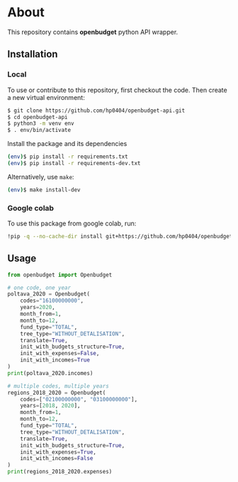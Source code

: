 # About

This repository contains **openbudget** python API wrapper. 


## Installation

### Local
To use or contribute to this repository, first checkout the code. Then create a new virtual environment:

```bash
$ git clone https://github.com/hp0404/openbudget-api.git
$ cd openbudget-api
$ python3 -m venv env
$ . env/bin/activate
```

Install the package and its dependencies
```bash
(env)$ pip install -r requirements.txt 
(env)$ pip install -r requirements-dev.txt
```

Alternatively, use `make`:
```bash
(env)$ make install-dev
```


### Google colab
To use this package from google colab, run:
```bash
!pip -q --no-cache-dir install git+https://github.com/hp0404/openbudget-api.git
```

## Usage

```python
from openbudget import Openbudget

# one code, one year
poltava_2020 = Openbudget(
    codes="16100000000",
    years=2020,
    month_from=1,
    month_to=12,
    fund_type="TOTAL",
    tree_type="WITHOUT_DETALISATION",
    translate=True,
    init_with_budgets_structure=True,
    init_with_expenses=False,
    init_with_incomes=True
)
print(poltava_2020.incomes)

# multiple codes, multiple years
regions_2018_2020 = Openbudget(
    codes=["02100000000", "03100000000"],
    years=[2018, 2020],
    month_from=1,
    month_to=12,
    fund_type="TOTAL",
    tree_type="WITHOUT_DETALISATION",
    translate=True,
    init_with_budgets_structure=True,
    init_with_expenses=True,
    init_with_incomes=False
)
print(regions_2018_2020.expenses)
```